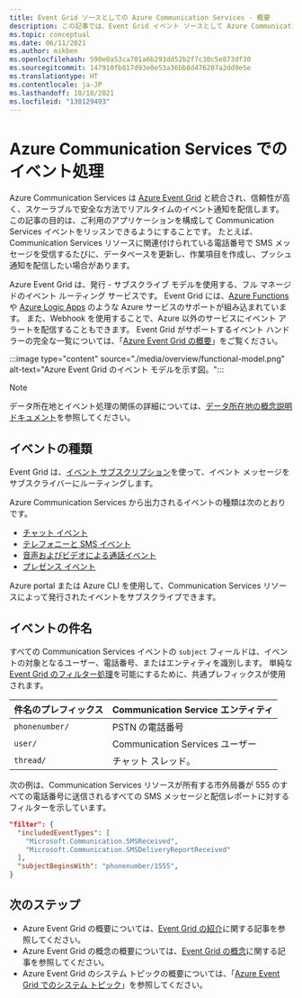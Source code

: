 ```yaml
---
title: Event Grid ソースとしての Azure Communication Services - 概要
description: この記事では、Event Grid イベント ソースとして Azure Communication Services を使用する方法について説明します。
ms.topic: conceptual
ms.date: 06/11/2021
ms.author: mikben
ms.openlocfilehash: 590e0a53ca701a6b293dd52b2f7c30c5e873df30
ms.sourcegitcommit: 147910fb817d93e0e53a36bb8d476207a2dd9e5e
ms.translationtype: HT
ms.contentlocale: ja-JP
ms.lasthandoff: 10/18/2021
ms.locfileid: "130129493"
---
```

# <a name="event-handling-in-azure-communication-services"></a>Azure Communication Services でのイベント処理

Azure Communication Services は [Azure Event Grid](https://azure.microsoft.com/services/event-grid/) と統合され、信頼性が高く、スケーラブルで安全な方法でリアルタイムのイベント通知を配信します。 この記事の目的は、ご利用のアプリケーションを構成して Communication Services イベントをリッスンできるようにすることです。 たとえば、Communication Services リソースに関連付けられている電話番号で SMS メッセージを受信するたびに、データベースを更新し、作業項目を作成し、プッシュ通知を配信したい場合があります。

Azure Event Grid は、発行 - サブスクライブ モデルを使用する、フル マネージドのイベント ルーティング サービスです。 Event Grid には、[Azure Functions](../azure-functions/functions-overview.md) や [Azure Logic Apps](../azure-functions/functions-overview.md) のような Azure サービスのサポートが組み込まれています。 また、Webhook を使用することで、Azure 以外のサービスにイベント アラートを配信することもできます。 Event Grid がサポートするイベント ハンドラーの完全な一覧については、「[Azure Event Grid の概要](overview.md)」をご覧ください。

:::image type="content" source="./media/overview/functional-model.png" alt-text="Azure Event Grid のイベント モデルを示す図。":::

> [!NOTE]
> データ所在地とイベント処理の関係の詳細については、[データ所在地の概念説明ドキュメント](../communication-services/concepts/privacy.md)を参照してください。

## <a name="events-types"></a>イベントの種類

Event Grid は、[イベント サブスクリプション](concepts.md#event-subscriptions)を使って、イベント メッセージをサブスクライバーにルーティングします。

Azure Communication Services から出力されるイベントの種類は次のとおりです。

* [チャット イベント](./communication-services-chat-events.md)
* [テレフォニーと SMS イベント](./communication-services-telephony-sms-events.md)
* [音声およびビデオによる通話イベント](./communication-services-voice-video-events.md)
* [プレゼンス イベント](./communication-services-presence-events.md)

Azure portal または Azure CLI を使用して、Communication Services リソースによって発行されたイベントをサブスクライブできます。 

## <a name="event-subjects"></a>イベントの件名

すべての Communication Services イベントの `subject` フィールドは、イベントの対象となるユーザー、電話番号、またはエンティティを識別します。 単純な [Event Grid のフィルター処理](event-filtering.md)を可能にするために、共通プレフィックスが使用されます。

| 件名のプレフィックス                              | Communication Service エンティティ |
| ------------------------------------------- | ---------------------------- |
| `phonenumber/`                              | PSTN の電話番号            |
| `user/`                                     | Communication Services ユーザー  |
| `thread/`                                   | チャット スレッド。                 |

次の例は、Communication Services リソースが所有する市外局番が 555 のすべての電話番号に送信されるすべての SMS メッセージと配信レポートに対するフィルターを示しています。

```json
"filter": {
  "includedEventTypes": [
    "Microsoft.Communication.SMSReceived",
    "Microsoft.Communication.SMSDeliveryReportReceived"
  ],
  "subjectBeginsWith": "phonenumber/1555",
}
```

## <a name="next-steps"></a>次のステップ

* Azure Event Grid の概要については、[Event Grid の紹介](./overview.md)に関する記事を参照してください。
* Azure Event Grid の概念の概要については、[Event Grid の概念](./concepts.md)に関する記事を参照してください。
* Azure Event Grid のシステム トピックの概要については、「[Azure Event Grid でのシステム トピック](./system-topics.md)」を参照してください。
